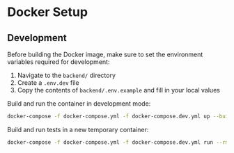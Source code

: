 # Docker Setup

## Development

Before building the Docker image, make sure to set the environment variables required for development:

1. Navigate to the `backend/` directory
2. Create a `.env.dev` file
3. Copy the contents of `backend/.env.example` and fill in your local values

Build and run the container in development mode:

```bash
docker-compose -f docker-compose.yml -f docker-compose.dev.yml up --build --watch
```

Build and run tests in a new temporary container:

```bash
docker-compose -f docker-compose.yml -f docker-compose.dev.yml run --rm backend npm run test
```
